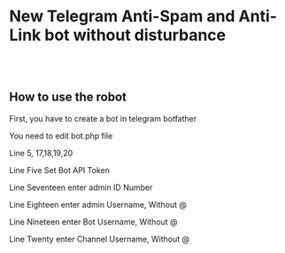 # New Telegram Anti-Spam and Anti-Link bot without disturbance
<br>
<br>
<h2>How to use the robot</h2>
<p>First, you have to create a bot in telegram botfather</p>
<p>You need to edit bot.php file</p>
<p>Line 5, 17,18,19,20</p>
<p>Line Five Set Bot API Token</p>
<p>Line Seventeen enter admin ID Number</p>
<p>Line Eighteen enter admin Username, Without @</p>
<p>Line Nineteen enter Bot Username, Without @</p>
<p>Line Twenty enter Channel Username, Without @</p>
